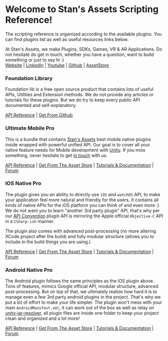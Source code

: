# Welcome to Stan's Assets Scripting Reference!
The scripting reference is organized according to the available plugins. You can find plugins list as well as useful resources links below.

At Stan's Assets, we make Plugins, SDKs,  Games, VR & AR  Applications. Do not hesitate do get in touch, whether you have a question, want to build something or just to say hi :)  
[Website](https://stansassets.com/#contacts) | [LinkedIn](https://www.linkedin.com/in/lacost/) | [Youtube](https://www.youtube.com/user/stansassets/videos) | [Github](https://github.com/StansAssets) | [AssetStore](https://assetstore.unity.com/publishers/2256)

### Foundation Library
Foundation lib is a free open source product that contains lots of useful APIs, Utilities and Extension methods. We do not provide any articles or tutorials for these plugins. But we do try to keep every public API documented and self-explanatory.

[API Reference](https://api.stansassets.com/foundation/StansAssets.Foundation.html) | [Get From Github](https://github.com/StansAssets/com.stansassets.foundation)

### Ultimate Mobile Pro
This is a bundle that contains [Stan's Assets](https://stansassets.com/) best mobile native plugins inside wrapped with powerful unified API. Our goal is to cover all your native feature needs for Mobile development with [Unity](https://assetstore.unity.com/top-assets/top-new?aid=1101l4aUM). 
If you miss something, never hesitate to get [in touch](https://stansassets.com/#contacts) with us.

[API Reference](https://api.stansassets.com/ultimate-mobile/SA.CrossPlatform.Advertisement.html) | [Get From The Asset Store](https://assetstore.unity.com/packages/tools/integration/ultimate-mobile-pro-130345) | [Tutorials & Documentation](https://github.com/StansAssets/com.stansassets.ultimate-mobile/wiki) | [Forum](https://forum.unity.com/threads/released-ultimate-mobile-pro.571465/)

### IOS Native Pro
The plugin gives you an ability to directly use `iOS` and `watchOS` API, to make your application feel more natural and friendly for the users. It contains all kinds of native APIs for the iOS platform you can think of and even more :). We do not want you to learn "another 3rd party plugin" API, that's why per our [API Convention](https://github.com/StansAssets/com.stansassets.ios-native/wiki#api-convention) plugin API is mirroring the Apple official `Objective-C` API in a `CSharp-ish` manner. 

The plugin also comes with advanced post-processing (no more altering XCode project after the build) and fully modular structure (allows you to include in the build things you are using.) 

[API Reference](https://api.stansassets.com/ios-native/SA.iOS.AdSupport.html) | [Get From The Asset Store](https://assetstore.unity.com/packages/tools/integration/ios-native-pro-119175) | [Tutorials & Documentation](https://github.com/StansAssets/com.stansassets.ios-native/wiki) | [Forum](https://forum.unity.com/threads/introducing-ios-native-pro.535120/)

### Android Native Pro
The Android plugin follows the same principles as the iOS plugin above. Tons of features, mimics Google official API, modular structure, advanced post-processing. But on top of that, we ultimately realize how hard it is to manage even a few 3rd party android plugins in the project.  That's why we put a lot of effort to make your life simpler. The plugin won't mess with your main `AndroidManifest.xml`, it can work out of the box as well as relay on [unity-jar-resolver](https://github.com/googlesamples/unity-jar-resolver), all plugin files are inside one folder to keep your project clean and organized and a lot more!

[API Reference](https://api.stansassets.com/android-native/SA.Android.App.html) | [Get From The Asset Store](https://assetstore.unity.com/packages/tools/integration/android-native-pro-125691) | [Tutorials & Documentation](https://github.com/StansAssets/com.stansassets.android-native/wiki) | [Forum](https://forum.unity.com/threads/released-android-native-pro.551020/)
